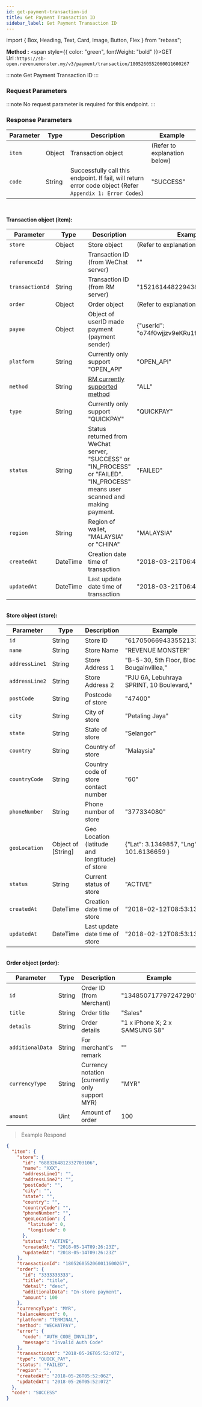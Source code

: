 ```yaml
---
id: get-payment-transaction-id
title: Get Payment Transaction ID
sidebar_label: Get Payment Transaction ID
---
```


import { Box, Heading, Text, Card, Image, Button, Flex } from "rebass";

**Method :** <span style={{ color: "green", fontWeight: "bold" }}>GET</span><br/>
Url :`https://sb-open.revenuemonster.my/v3/payment/transaction/1805260552060011600267`

:::note
Get Payment Transaction ID
:::

### Request Parameters

:::note
No request parameter is required for this endpoint.
:::

### Response Parameters

| Parameter | Type   | Description                                                                                               | Example                      |
| --------- | ------ | --------------------------------------------------------------------------------------------------------- | ---------------------------- |
| `item`    | Object | Transaction object                                                                                        | (Refer to explanation below) |
| `code`    | String | Successfully call this endpoint. If fail, will return error code object (Refer `Appendix 1: Error Codes`) | "SUCCESS"                    |

<br/>

<strong>Transaction object (item):</strong>

| Parameter       | Type     | Description                                                                                                                    | Example                                    |
| --------------- | -------- | ------------------------------------------------------------------------------------------------------------------------------ | ------------------------------------------ |
| `store`         | Object   | Store object                                                                                                                   | (Refer to explanation below)               |
| `referenceId`   | String   | Transaction ID (from WeChat server)                                                                                            | ""                                         |
| `transactionId` | String   | Transaction ID (from RM server)                                                                                                | "152161448229438994"                       |
| `order`         | Object   | Order object                                                                                                                   | (Refer to explanation below)               |
| `payee`         | Object   | Object of userID made payment (payment sender)                                                                                 | {"userId": "o74f0wjjzv9eKRu1fccrZswVFnOQ"} |
| `platform`      | String   | Currently only support "OPEN_API"                                                                                              | "OPEN_API"                                 |
| `method`        | String   | [RM currently supported method](#quickpay)                                                                                     | "ALL"                                      |
| `type`          | String   | Currently only support "QUICKPAY"                                                                                              | "QUICKPAY"                                 |
| `status`        | String   | Status returned from WeChat server, "SUCCESS" or "IN_PROCESS" or "FAILED". "IN_PROCESS" means user scanned and making payment. | "FAILED"                                   |
| `region`        | String   | Region of wallet, "MALAYSIA" or "CHINA"                                                                                        | "MALAYSIA"                                 |
| `createdAt`     | DateTime | Creation date time of transaction                                                                                              | "2018-03-21T06:41:22Z"                     |
| `updatedAt`     | DateTime | Last update date time of transaction                                                                                           | "2018-03-21T06:41:22Z"                     |

<br/>
<strong>Store object (store):</strong>

| Parameter      | Type               | Description                                     | Example                                   |
| -------------- | ------------------ | ----------------------------------------------- | ----------------------------------------- |
| `id`           | String             | Store ID                                        | "6170506694335521334"                     |
| `name`         | String             | Store Name                                      | "REVENUE MONSTER"                         |
| `addressLine1` | String             | Store Address 1                                 | "B-5-30, 5th Floor, Block Bougainvillea," |
| `addressLine2` | String             | Store Address 2                                 | "PJU 6A, Lebuhraya SPRINT, 10 Boulevard," |
| `postCode`     | String             | Postcode of store                               | "47400"                                   |
| `city`         | String             | City of store                                   | "Petaling Jaya"                           |
| `state`        | String             | State of store                                  | "Selangor"                                |
| `country`      | String             | Country of store                                | "Malaysia"                                |
| `countryCode`  | String             | Country code of store contact number            | "60"                                      |
| `phoneNumber`  | String             | Phone number of store                           | "377334080"                               |
| `geoLocation`  | Object of [String] | Geo Location (latitude and longtitude) of store | {"Lat": 3.1349857, "Lng": 101.6136659 }   |
| `status`       | String             | Current status of store                         | "ACTIVE"                                  |
| `createdAt`    | DateTime           | Creation date time of store                     | "2018-02-12T08:53:13Z"                    |
| `updatedAt`    | DateTime           | Last update date time of store                  | "2018-02-12T08:53:13Z"                    |

<br/>
<strong>Order object (order):</strong>

| Parameter        | Type   | Description                                    | Example                        |
| ---------------- | ------ | ---------------------------------------------- | ------------------------------ |
| `id`             | String | Order ID (from Merchant)                       | "134850717797247290"           |
| `title`          | String | Order title                                    | "Sales"                        |
| `details`        | String | Order details                                  | "1 x iPhone X; 2 x SAMSUNG S8" |
| `additionalData` | String | For merchant's remark                          | ""                             |
| `currencyType`   | String | Currency notation (currently only support MYR) | "MYR"                          |
| `amount`         | Uint   | Amount of order                                | 100                            |

> Example Respond

```json
{
  "item": {
    "store": {
      "id": "6883264812332703106",
      "name": "XXX",
      "addressLine1": "",
      "addressLine2": "",
      "postCode": "",
      "city": "",
      "state": "",
      "country": "",
      "countryCode": "",
      "phoneNumber": "",
      "geoLocation": {
        "latitude": 0,
        "longitude": 0
      },
      "status": "ACTIVE",
      "createdAt": "2018-05-14T09:26:23Z",
      "updatedAt": "2018-05-14T09:26:23Z"
    },
    "transactionId": "1805260552060011600267",
    "order": {
      "id": "3333333333",
      "title": "title",
      "detail": "desc",
      "additionalData": "In-store payment",
      "amount": 100
    },
    "currencyType": "MYR",
    "balanceAmount": 0,
    "platform": "TERMINAL",
    "method": "WECHATPAY",
    "error": {
      "code": "AUTH_CODE_INVALID",
      "message": "Invalid Auth Code"
    },
    "transactionAt": "2018-05-26T05:52:07Z",
    "type": "QUICK_PAY",
    "status": "FAILED",
    "region": "",
    "createdAt": "2018-05-26T05:52:06Z",
    "updatedAt": "2018-05-26T05:52:07Z"
  },
  "code": "SUCCESS"
}
```
